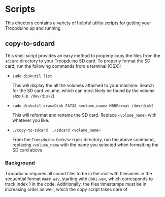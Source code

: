 # Scripts

This directory contains a variety of helpful utility scripts for getting your Troopduino up and running.

## copy-to-sdcard

This shell script provides an easy method to properly copy the files from the `sdcard` directory to your Troopduino SD card.
To properly format the SD card, run the following commands from a terminal (OSX):

- `sudo diskutil list`

  This will display the all the volumes attached to your machine.  Search for the SD card volume, which can most likely be found
  by the volume size (i.e. `/dev/disk2`).

- `sudo diskutil eraseDisk FAT32 <volume_name> MBRFormat /dev/disk2`

  This will reformat and rename the SD card.  Replace `<volume_name>` with whatever you like.
  
- `./copy-to-sdcard ../sdcard <volume_name>`

  From the `Troopduino-Code/scripts` directory, run the above command, replacing `<volume_name` with the name you selected
  when formatting the SD card above.
  
### Background

Troopduino requires all sound files to be in the root with filenames in the sequential format `####.wav`, starting with
`0001.wav`, which corresponds to track index 1 in the code.  Additionally, the files timestamps must be in increasing order as
well, which the copy script takes care of.
